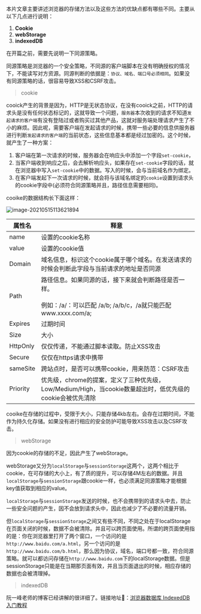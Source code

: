 本片文章主要讲述浏览器的存储方法以及这些方法的优缺点都有哪些不同。主要从以下几点进行说明：

1. **Cookie**
2. **webStorage**
3. **indexedDB**

在开篇之前，需要先说明一下同源策略。

同源策略是浏览器的一个安全策略，不同源的客户端脚本在没有明确授权的情况下，不能读写对方资源。同源判断的依据是：`协议、域名、端口号必须相同`。如果没有同源策略的话，很容易导致XSS和CSRF攻击。

> cookie

cooick产生的背景是因为，HTTP是无状态协议，在没有cooick之前，HTTP的请求头是没有任何状态标记的，这就导致一个问题，`服务器`本次收到的请求不知道`发起请求的客户端`有没有登陆过或者购买过其他产品，这就对服务端处理请求产生了不小的麻烦。因此呢，需要客户端在发起请求的时候，携带一些必要的信息供服务器进行判断`发起请求的客户端`的当前状态，这些信息基本都是经过加密的。这个时候，就产生了一种方案：

1. 客户端在第一次请求的时候，服务器会在响应头中添加一个字段`set-cookie`，
2. 当客户端收到响应之后，会去解析响应头，如果存在`set-cookie`字段的话，就在浏览器中写入`set-cookie`中的数据。写入的时候，会与当前域名作为绑定。
3. 在客户端发起下一次请求的时候，就会将与该域名绑定的`cookie`设置到请求头的cookie字段中(必须符合同源策略并且，路径信息需要相同)。

cooike的数据结构长下面这样：

![image-20210515113621894](https://gitee.com/ByeL/blogimg/raw/master/img/20210515113621.png)

| 属性名   | 释意                                                         |
| -------- | ------------------------------------------------------------ |
| name     | 设置的cookie名称                                             |
| value    | 设置的cookie值                                               |
| Domain   | 域名信息，标识这个cookie属于哪个域名。在发送请求的时候会判断此字段与当前请求的地址是否同源 |
| Path     | 路径信息。如果同源的话，接下来就会判断路径是否一样。<br /><br />例如：/a/：可以匹配 /a/b; /a/b/c，/a就只能匹配www.xxxx.com/a; |
| Expires  | 过期时间                                                     |
| Size     | 大小                                                         |
| HttpOnly | 仅仅传递，不能通过脚本读取。防止XSS攻击                      |
| Secure   | 仅仅在https请求中携带                                        |
| sameSite | 跨站点时，是否可以携带cookie，用来防范：CSRF攻击             |
| Priority | 优先级，chrome的提案，定义了三种优先级，Low/Medium/High，当cookie数量超出时，低优先级的cookie会被优先清除 |

cooike在存储的过程中，受限于大小，只能存储4kb左右。会存在过期时间，不能作为持久化存储。如果没有进行相应的安全防护可能导致XSS攻击以及CSRF攻击。

>webStorage

因为cookie的存储的不足，因此产生了webStorage。

webStorage又分为`localStorage`与`sessionStorage`这两个，这两个相比于cookie，在可存储的大小上，有了质的提升，可以存储4M左右的数据。并且`localStorage`与`sessionStorage`跟cookie一样，也必须满足同源策略才能根据key值获取到相应的value。

`localStorage`与`sessionStorage`发送的时候，也不会携带到的请求头中去，防止一些安全问题的产生，因不会放到请求头中，因此也减少了不必要的流量开销。

但`localStorage`与`sessionStorage`之间又有些不同，不同之处在于localStorage在页面关闭的时候，数据不会被清除。并且可以跨页面使用。所谓的跨页面使用指的是：你在浏览器里打开了两个窗口，一个访问的是`http://www.baidu.com/a.html`，另一个访问的是`http://www.baidu.com/b.html`，那么因为协议，域名，端口号都一致，符合同源策略。就可以都访问存储在`http://www.baidu.com`下的localStorage数据。但是sessionStorage只能是在当期那页面有效，并且当页面退出的时候，相应存储的数据也会被清理掉。

> indexedDB

阮一峰老师的博客已经讲解的很详细了。链接地址👀：[浏览器数据库 IndexedDB 入门教程](https://www.ruanyifeng.com/blog/2018/07/indexeddb.html)


